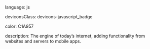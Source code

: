 language: js

deviconsClass: devicons-javascript_badge

color: C1A957

description: The engine of today’s internet, adding functionality from websites and servers to mobile apps.
